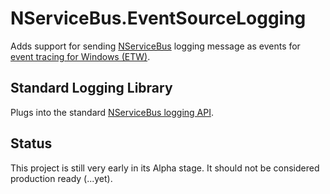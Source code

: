 # NServiceBus.EventSourceLogging
Adds support for sending [NServiceBus](http://particular.net/NServiceBus) logging message as events for [event tracing for Windows (ETW)](https://blogs.msdn.microsoft.com/vancem/2012/08/13/windows-high-speed-logging-etw-in-c-net-using-system-diagnostics-tracing-eventsource/).

## Standard Logging Library
Plugs into the standard [NServiceBus logging API](http://docs.particular.net/nservicebus/logging/).

## Status
This project is still very early in its Alpha stage.  It should not be considered production ready (...yet).

